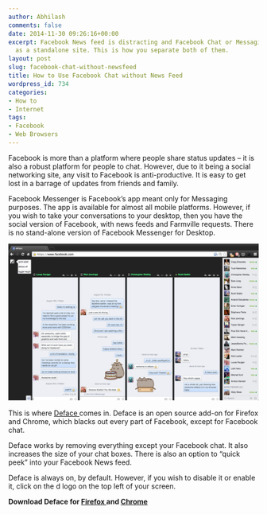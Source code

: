 ```yaml
---
author: Abhilash
comments: false
date: 2014-11-30 09:26:16+00:00
excerpt: Facebook News feed is distracting and Facebook Chat or Messaging isn't available
  as a standalone site. This is how you separate both of them.
layout: post
slug: facebook-chat-without-newsfeed
title: How to Use Facebook Chat without News Feed
wordpress_id: 734
categories:
- How to
- Internet
tags:
- Facebook
- Web Browsers
---
```


Facebook is more than a platform where people share status updates – it is also a robust platform for people to chat. However, due to it being a social networking site, any visit to Facebook is anti-productive. It is easy to get lost in a barrage of updates from friends and family.

Facebook Messenger is Facebook’s app meant only for Messaging purposes. The app is available for almost all mobile platforms. However, if you wish to take your conversations to your desktop, then you have the social version of Facebook, with news feeds and Farmville requests. There is no stand-alone version of Facebook Messenger for Desktop.

![Deface to Show Facebook Chat only](images/deface.png)

This is where [Deface ](http://www.deface.xyz)comes in. Deface is an open source add-on for Firefox and Chrome, which blacks out every part of Facebook, except for Facebook chat.

Deface works by removing everything except your Facebook chat. It also increases the size of your chat boxes. There is also an option to “quick peek” into your Facebook News feed.

Deface is always on, by default. However, if you wish to disable it or enable it, click on the d logo on the top left of your screen.

**Download Deface for [Firefox ](https://addons.mozilla.org/en-US/firefox/addon/deface/?src=search)and [Chrome](https://chrome.google.com/webstore/detail/deface/ihhimmbgggpdandomknjjamhbofgpijj)**
